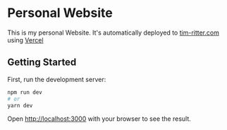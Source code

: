 # Personal Website
This is my personal Website. It's automatically deployed to [tim-ritter.com](https://tim-ritter.com) using [Vercel](https://vercel.com)

## Getting Started

First, run the development server:

```bash
npm run dev
# or
yarn dev
```

Open [http://localhost:3000](http://localhost:3000) with your browser to see the result.